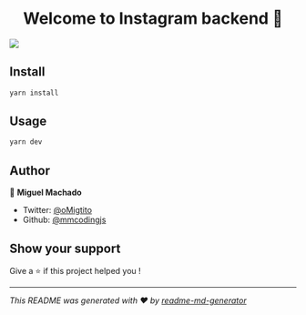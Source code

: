 <h1 align="center">Welcome to Instagram backend 👋</h1>
<p>
  <img src="https://img.shields.io/badge/version-1.0.0-blue.svg?cacheSeconds=2592000" />
</p>

## Install

```sh
yarn install
```

## Usage

```sh
yarn dev
```

## Author

👤 **Miguel Machado**

* Twitter: [@oMigtito](https://twitter.com/oMigtito)
* Github: [@mmcodingjs](https://github.com/mmcodingjs)

## Show your support

Give a ⭐️ if this project helped you !

***
_This README was generated with ❤️ by [readme-md-generator](https://github.com/kefranabg/readme-md-generator)_